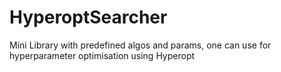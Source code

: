 # HyperoptSearcher

Mini Library with predefined algos and params, one can use for hyperparameter optimisation using Hyperopt
